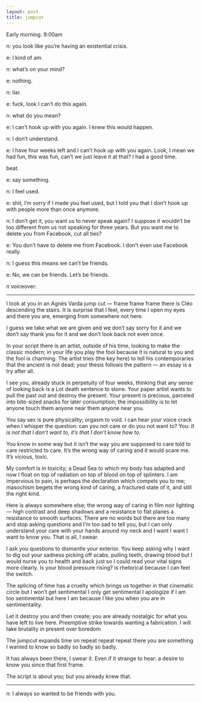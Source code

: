 ```yaml
---
layout: post
title: jumpcut
---
```


Early morning. 9:00am

n: you look like you’re having an existential crisis.

e: I kind of am.

n: what’s on your mind?

e: nothing.

n: liar.

e: fuck, look I can’t do this again.

n: what do you mean?

e: I can’t hook up with you again. I knew this would happen.

n: I don’t understand.

e: I have four weeks left and I can’t hook up with you again. Look, I mean we had fun, this was fun, can’t we just leave it at that? I had a good time. 

beat.

e: say something.

n: I feel used.

e: shit, I’m sorry if I made you feel used, but I told you that I don’t hook up with people more than once anymore.

n: I don’t get it, you want us to never speak again? I suppose it wouldn’t be too different from us not speaking for three years. But you want me to delete you from Facebook, cut all ties?

e: You don’t have to delete me from Facebook. I don’t even use Facebook really.

n: I guess this means we can’t be friends.

e: No, we can be friends. Let’s be friends.

n voiceover:
________________________________________________________________________________________________________________________
I look at you in an Agnès Varda jump cut — frame frame frame there is Cléo descending the stairs. It is surprise that I feel, every time I open my eyes and there you are, emerging from somewhere not here. 

I guess we take what we are given and we don’t say sorry for it and we don’t say thank you for it and we don’t look back not even once.

In your script there is an artist, outside of his time, looking to make the classic modern; in your life you play the fool because it is natural to you and the fool is charming. The artist tries (the key here) to tell his contemporaries that the ancient is not dead; your thesis follows the pattern — an essay is a try after all.

I see you, already stuck in perpetuity of four weeks, thinking that any sense of looking back is a Lot death sentence to stone. Your paper artist wants to pull the past out and destroy the present. Your present is precious, parceled into bite-sized snacks for later consumption; the impossibility is to let anyone touch them anyone near them anyone near you.

You say sex is pure physicality; orgasm to void. I can hear your voice crack when I whisper the question: can you not care or do you not want to? 
	You: *It is not that I don’t want to, it’s that I don’t know how to.*

You know in some way but it isn’t the way you are supposed to care told to care restricted to care. It’s the wrong way of caring and it would scare me. It’s vicious, toxic.

My comfort is in toxicity; a Dead Sea to which my body has adapted and now I float on top of radiation on top of blood on top of splinters. I am impervious to pain, is perhaps the declaration which compels you to me; masochism begets the wrong kind of caring, a fractured state of it, and still the right kind.

Here is always somewhere else; the wrong way of caring in film noir lighting — high contrast and deep shadows and a resistance to flat planes a resistance to smooth surfaces. There are no words but there are too many and stop asking questions and I’m too sad to tell you, but I can only understand your care with your hands around my neck and I want I want I want to know you. That is all, I swear. 

I ask you questions to dismantle your exterior. You keep asking why I want to dig out your sadness picking off scabs, pulling teeth, drawing blood but I would nurse you to health and back just so I could read your vital signs more clearly. Is your blood pressure rising? is rhetorical because I can feel the switch.

The splicing of time has a cruelty which brings us together in that cinematic circle but I won’t get sentimental I only get sentimental I apologize if I am too sentimental but here I am because I like you when you are in sentimentality.

Let it destroy you and then create; you are already nostalgic for what you have left to live here. Preemptive strike towards wanting a fabrication. I will take brutality in present over boredom

The jumpcut expands time on repeat repeat repeat there you are something I wanted to know so badly so badly so badly. 

It has always been there, I swear it. Even if it strange to hear: a desire to know you since that first  frame. 

The script is about you; but you already knew that.

________________________________________________________________________________________________________________________

n: I always so wanted to be friends with you.

